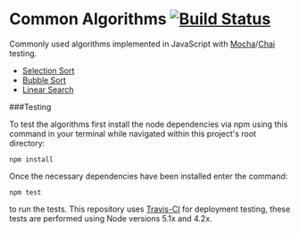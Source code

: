 # Common Algorithms [![Build Status](https://travis-ci.org/JHM90/common-algorithms.svg?branch=master)](https://travis-ci.org/JHM90/common-algorithms)

Commonly used algorithms implemented in JavaScript with [Mocha](https://mochajs.org/)/[Chai](http://chaijs.com/) testing.

* [Selection Sort](https://github.com/JHM90/common-algorithms/blob/master/algorithms/selectionSort.js)
* [Bubble Sort](https://github.com/JHM90/common-algorithms/blob/master/algorithms/bubbleSort.js)
* [Linear Search](https://github.com/JHM90/common-algorithms/blob/master/algorithms/linearSearch.js)

###Testing

To test the algorithms first install the node dependencies via npm using this command in your terminal while navigated within this project's root directory:

`npm install`

Once the necessary dependencies have been installed enter the command:

`npm test`

to run the tests.  This repository uses [Travis-CI](https://travis-ci.org/JHM90/common-algorithms) for deployment testing, these tests are performed using Node versions 5.1x and 4.2x.

